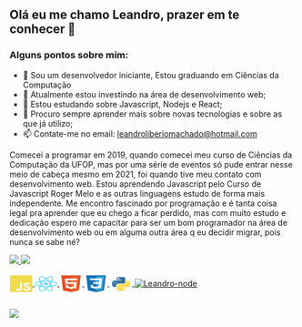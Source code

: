 ## Olá eu me chamo Leandro, prazer em te conhecer 👋

### Alguns pontos sobre mim:

- 💁 Sou um desenvolvedor iniciante, Estou graduando em Ciências da Computação
- 🔭 Atualmente estou investindo na área de desenvolvimento web;
- 🌱 Estou estudando sobre Javascript, Nodejs e React;
- 🌟 Procuro sempre aprender mais sobre novas tecnologias e sobre as que já utilizo;
- 📫 Contate-me no email: leandroliberiomachado@hotmail.com

Comecei a programar em 2019, quando comecei meu curso de Ciências da Computação da UFOP, mas por uma série de eventos só pude entrar nesse meio de cabeça mesmo em 2021, foi quando tive meu contato com desenvolvimento web. Estou aprendendo Javascript pelo Curso de Javascript Roger Melo e as outras linguagens estudo de forma mais independente. Me encontro fascinado por programação e é tanta coisa legal pra aprender que eu chego a ficar perdido, mas com muito estudo e dedicação espero me capacitar para ser um bom programador na área de desenvolvimento web ou em alguma outra área q eu decidir migrar, pois nunca se sabe né?

<div>
  <a href="https://github.com/Jamajal">
  <img height="180em" src="https://github-readme-stats.vercel.app/api?username=Jamajal&show_icons=true&theme=tokyonight&include_all_commits=true&count_private=true"/>
  <img height="180em" src="https://github-readme-stats.vercel.app/api/top-langs/?username=Jamajal&layout=compact&langs_count=7&theme=tokyonight"/>
</div>
  
<div style="display: inline_block"><br>
  <img align="center" alt="Rafa-Js" height="30" width="40" src="https://raw.githubusercontent.com/devicons/devicon/master/icons/javascript/javascript-plain.svg">
  <img align="center" alt="Rafa-React" height="30" width="40" src="https://raw.githubusercontent.com/devicons/devicon/master/icons/react/react-original.svg">
  <img align="center" alt="Rafa-HTML" height="30" width="40" src="https://raw.githubusercontent.com/devicons/devicon/master/icons/html5/html5-original.svg">
  <img align="center" alt="Rafa-CSS" height="30" width="40" src="https://raw.githubusercontent.com/devicons/devicon/master/icons/css3/css3-original.svg">
  <img align="center" alt="Rafa-Python" height="30" width="40" src="https://raw.githubusercontent.com/devicons/devicon/master/icons/python/python-original.svg">
  <img align="center" alt="Leandro-node" height="30" width="40" src="https://cdn.jsdelivr.net/gh/devicons/devicon/icons/nodejs/nodejs-original.svg">
</div>
  
  ##
  
  <a href="https://instagram.com/jamal1leandro" target="_blank"><img src="https://img.shields.io/badge/-Instagram-%23E4405F?style=for-the-badge&logo=instagram&logoColor=white" target="_blank"></a>
  
  
